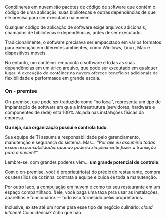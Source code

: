 Contêineres em nuvem são pacotes de código de software que contêm o código de uma aplicação, suas bibliotecas e outras dependências de que ele precisa para ser executado na nuvem. 

Qualquer código de aplicação de software exige arquivos adicionais, chamados de bibliotecas e dependências, antes de ser executado. 

Tradicionalmente, o software precisava ser empacotado em vários formatos para execução em diferentes ambientes, como Windows, Linux, Mac e dispositivos móveis. 

No entanto, um contêiner empacota o software e todas as suas dependências em um único arquivo, que pode ser executado em qualquer lugar. A execução do contêiner na nuvem oferece benefícios adicionais de flexibilidade e performance em grande escala.

### On - premise
On-premise, que pode ser traduzido como “no local”, representa um tipo de implantação de software em que a infraestrutura (servidores, hardware e componentes de rede) está 100% alojada nas instalações físicas da empresa.

**Ou seja, sua organização possui e controla tudo**.

Sua equipe de TI assume a responsabilidade pelo gerenciamento, manutenção e segurança do sistema. Mas... _"Por que eu assumiria todas essas responsabilidades quando poderia simplesmente fazer a transição para a nuvem?_”

Lembre-se, com grandes poderes vêm… **um grande potencial de controle**.

Com o on-premise, você é proprietário(a) do prédio do restaurante, compra os utensílios de cozinha, contrata a equipe e cuida de toda a manutenção.

Por outro lado, a [computação em nuvem](https://neilpatel.com/br/blog/cloud-computing-o-que-e/) é como ter seu restaurante em um espaço compartilhado. Nele, você paga uma taxa para usar as instalações, aparelhos e funcionários — tudo isso fornecido pelos proprietários.

Inclusive, existe até um nome para esse tipo de negócio culinário: _cloud kitchen_! Coincidência? Acho que não.